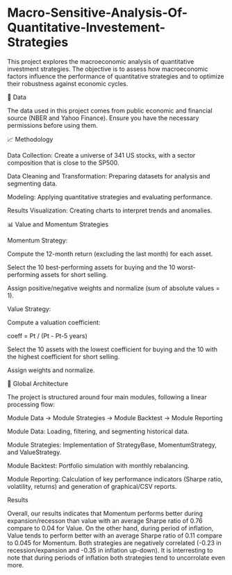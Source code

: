# Macro-Sensitive-Analysis-Of-Quantitative-Investement-Strategies

This project explores the macroeconomic analysis of quantitative investment strategies. The objective is to assess how macroeconomic factors influence the performance of quantitative strategies and to optimize their robustness against economic cycles.

📂 Data

The data used in this project comes from public economic and financial source (NBER and Yahoo Finance). Ensure you have the necessary permissions before using them.

📈 Methodology

Data Collection: Create a universe of 341 US stocks, with a sector composition that is close to the SP500.

Data Cleaning and Transformation: Preparing datasets for analysis and segmenting data.

Modeling: Applying quantitative strategies and evaluating performance.

Results Visualization: Creating charts to interpret trends and anomalies.

📊 Value and Momentum Strategies

Momentum Strategy:

Compute the 12-month return (excluding the last month) for each asset.

Select the 10 best-performing assets for buying and the 10 worst-performing assets for short selling.

Assign positive/negative weights and normalize (sum of absolute values = 1).

Value Strategy:

Compute a valuation coefficient:

coeff = Pt / (Pt - Pt-5 years)

Select the 10 assets with the lowest coefficient for buying and the 10 with the highest coefficient for short selling.

Assign weights and normalize.

🔧 Global Architecture

The project is structured around four main modules, following a linear processing flow:

Module Data → Module Strategies → Module Backtest → Module Reporting

Module Data: Loading, filtering, and segmenting historical data.

Module Strategies: Implementation of StrategyBase, MomentumStrategy, and ValueStrategy.

Module Backtest: Portfolio simulation with monthly rebalancing.

Module Reporting: Calculation of key performance indicators (Sharpe ratio, volatility, returns) and generation of graphical/CSV reports.

Results

Overall, our results indicates that Momentum performs better during expansion/recesson than value with an average Sharpe ratio of 0.76 compare to 0.04 for Value.
On the other hand, during period of inflation, Value tends to perform better with an average Sharpe ratio of 0.11 compare to 0.045 for Momentum.
Both strategies are negatively correlated (-0.23 in recession/expansion and -0.35 in inflation up-down). 
It is interresting to note that during periods of inflation both strategies tend to uncorrolate even more.
